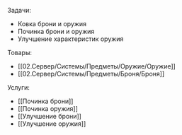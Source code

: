 Задачи: 
- Ковка брони и оружия
- Починка брони и оружия
- Улучшение характеристик оружия

Товары:
- [[02.Сервер/Системы/Предметы/Оружие/Оружие]]
- [[02.Сервер/Системы/Предметы/Броня/Броня]]

Услуги:
- [[Починка брони]]
- [[Починка оружия]]
- [[Улучшение брони]]
- [[Улучшение оружия]]
